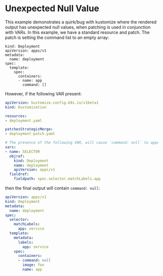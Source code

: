 # Unexpected Null Value

This example demonstrates a quirk/bug with kustomize where the rendered output has unexpected null values, when patching is used in conjunction with VARs. 
In this example, we have a standard resource and patch. The patch is setting the command list to an empty array:

```
kind: Deployment
apiVersion: apps/v1
metadata:
  name: deployment
spec:
  template:
    spec:
      containers:
      - name: app
        command: []
```

However, if the following VAR present:


```yaml
apiVersion: kustomize.config.k8s.io/v1beta1
kind: Kustomization

resources:
- deployment.yaml

patchesStrategicMerge:
- deployment-patch.yaml

# The presence of the following VAR, will cause `command: null` to appear in final output
vars:
- name: SELECTOR
  objref:
    kind: Deployment
    name: deployment
    apiVersion: apps/v1
  fieldref:
    fieldpath: spec.selector.matchLabels.app
```

then the final output will contain `command: null`:

```yaml
apiVersion: apps/v1
kind: Deployment
metadata:
  name: deployment
spec:
  selector:
    matchLabels:
      app: service
  template:
    metadata:
      labels:
        app: service
    spec:
      containers:
      - command: null
        image: foo
        name: app
```
